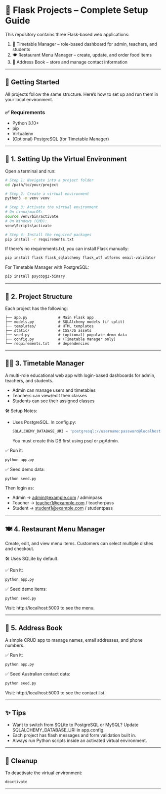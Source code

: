# 🧠 Flask Projects – Complete Setup Guide

This repository contains three Flask-based web applications:

1. 🏫 Timetable Manager – role-based dashboard for admin, teachers, and students
2. 🍽️ Restaurant Menu Manager – create, update, and order food items
3. 👥 Address Book – store and manage contact information

---

## 🚀 Getting Started

All projects follow the same structure. Here’s how to set up and run them in your local environment.

### ✅ Requirements

- Python 3.10+
- pip
- Virtualenv
- (Optional) PostgreSQL (for Timetable Manager)

---

## 🐍 1. Setting Up the Virtual Environment

Open a terminal and run:

```bash
# Step 1: Navigate into a project folder
cd /path/to/your/project

# Step 2: Create a virtual environment
python3 -m venv venv

# Step 3: Activate the virtual environment
# On Linux/macOS:
source venv/bin/activate
# On Windows (CMD):
venv\Scripts\activate

# Step 4: Install the required packages
pip install -r requirements.txt
```

If there's no requirements.txt, you can install Flask manually:

```bash
pip install flask flask_sqlalchemy flask_wtf wtforms email-validator
```

For Timetable Manager with PostgreSQL:
```bash
pip install psycopg2-binary
```

---

## 📁 2. Project Structure

Each project has the following:

```
├── app.py              # Main Flask app
├── models.py           # SQLAlchemy models (if split)
├── templates/          # HTML templates
├── static/             # CSS/JS assets
├── seed.py             # (optional) populate demo data
├── config.py           # (Timetable Manager only)
└── requirements.txt    # dependencies
```

---

## 🧑‍🏫 3. Timetable Manager

A multi-role educational web app with login-based dashboards for admin, teachers, and students.

- Admin can manage users and timetables
- Teachers can view/edit their classes
- Students can see their assigned classes

🛠️ Setup Notes:

- Uses PostgreSQL. In config.py:

  ```python
  SQLALCHEMY_DATABASE_URI = 'postgresql://username:password@localhost/timetable_app'
  ```

  You must create this DB first using psql or pgAdmin.

✅ Run it:

```bash
python app.py
```

✅ Seed demo data:

```bash
python seed.py
```

Then login as:

- Admin → admin@example.com / adminpass
- Teacher → teacher1@example.com / teacherpass
- Student → student1@example.com / studentpass

---

## 🍽️ 4. Restaurant Menu Manager

Create, edit, and view menu items. Customers can select multiple dishes and checkout.

🛠️ Uses SQLite by default.

✅ Run it:

```bash
python app.py
```

✅ Seed demo items:

```bash
python seed.py
```

Visit: http://localhost:5000 to see the menu.

---

## 👥 5. Address Book

A simple CRUD app to manage names, email addresses, and phone numbers.

✅ Run it:

```bash
python app.py
```

✅ Seed Australian contact data:

```bash
python seed.py
```

Visit: http://localhost:5000 to see the contact list.

---

## ✨ Tips

- Want to switch from SQLite to PostgreSQL or MySQL? Update SQLALCHEMY_DATABASE_URI in app.config.
- Each project has flash messages and form validation built in.
- Always run Python scripts inside an activated virtual environment.

---

## 🧹 Cleanup

To deactivate the virtual environment:

```bash
deactivate
```

---
